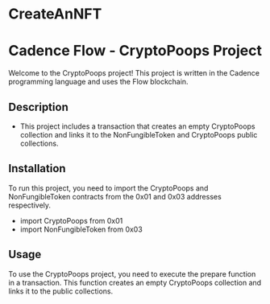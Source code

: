 # CreateAnNFT

# Cadence Flow - CryptoPoops Project

Welcome to the CryptoPoops project! This project is written in the Cadence programming language and uses the Flow blockchain.

## Description
   - This project includes a transaction that creates an empty CryptoPoops collection and links it to the NonFungibleToken and CryptoPoops public collections.

## Installation
  To run this project, you need to import the CryptoPoops and NonFungibleToken contracts from the 0x01 and 0x03 addresses respectively.
  
  - import CryptoPoops from 0x01
  - import NonFungibleToken from 0x03
  
  ## Usage
  
To use the CryptoPoops project, you need to execute the prepare function in a transaction. This function creates an empty CryptoPoops collection and links it to the public collections.


